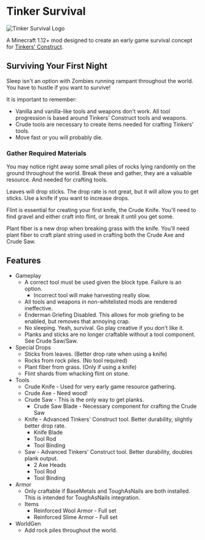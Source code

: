 # Tinker Survival

![Tinker Survival Logo](https://raw.githubusercontent.com/wendall911/TinkerSurvival/master/src/main/resources/assets/tinkersurvival/textures/gui/logo.png)

A Minecraft 1.12+ mod designed to create an early game survival concept for
[Tinkers' Construct](https://github.com/SlimeKnights/TinkersConstruct).

## Surviving Your First Night
Sleep isn't an option with Zombies running rampant throughout the world. You
have to hustle if you want to survive!

It is important to remember:

+ Vanilla and vanilla-like tools and weapons don't work. All tool progression
  is based around Tinkers' Construct tools and weapons.
+ Crude tools are necessary to create items needed for crafting Tinkers' tools.
+ Move fast or you will probably die.

### Gather Required Materials

You may notice right away some small piles of rocks lying randomly on the
ground throughout the world. Break these and gather, they are a valuable
resource. And needed for crafting tools.

Leaves will drop sticks. The drop rate is not great, but it will allow you to
get sticks. Use a knife if you want to increase drops.

Flint is essential for creating your first knife, the Crude Knife. You'll need
to find gravel and either craft into flint, or break it until you get some.

Plant fiber is a new drop when breaking grass with the knife. You'll need plant
fiber to craft plant string used in crafting both the Crude Axe and Crude Saw.

## Features

 + Gameplay
   + A correct tool must be used given the block type. Failure is an option.
     + Incorrect tool will make harvesting really slow.
   + All tools and weapons in non-whitelisted mods are rendered ineffective.
   + Enderman Griefing Disabled. This allows for mob griefing to be enabled,
     but removes that annoying crap.
   + No sleeping. Yeah, survival. Go play creative if you don't like it.
   + Planks and sticks are no longer craftable without a tool component. See Crude Saw/Saw.
 + Special Drops
   + Sticks from leaves. (Better drop rate when using a knife)
   + Rocks from rock piles. (No tool required)
   + Plant fiber from grass. (Only if using a knife)
   + Flint shards from whacking flint on stone.
 + Tools
   + Crude Knife - Used for very early game resource gathering.
   + Crude Axe - Need wood!
   + Crude Saw - This is the only way to get planks.
     + Crude Saw Blade - Necessary component for crafting the Crude Saw
   + Knife - Advanced Tinkers' Construct tool. Better durability, slightly better drop rate.
     + Knife Blade
     + Tool Rod
     + Tool Binding
   + Saw - Advanced Tinkers' Construct tool. Better durability, doubles plank output.
     + 2 Axe Heads
     + Tool Rod
     + Tool Binding
 + Armor
   + Only craftable if BaseMetals and ToughAsNails are both installed. This is
     intended for ToughAsNails integration.
   + Items
     + Reinforced Wool Armor - Full set
     + Reinforced Slime Armor - Full set
 + WorldGen
   + Add rock piles throughout the world.
